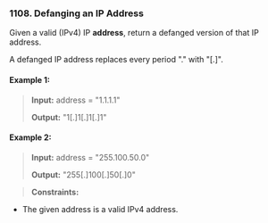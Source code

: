 ### 1108. Defanging an IP Address

Given a valid (IPv4) IP **address**, return a defanged version of that IP address.

A defanged IP address replaces every period "." with "[.]".

 

#### Example 1:

>**Input:**  address = "1.1.1.1"
> 
>**Output:** "1[.]1[.]1[.]1"

#### Example 2:

>**Input:**  address = "255.100.50.0"
> 
>**Output:** "255[.]100[.]50[.]0"



>**Constraints:**

 - The given address is a valid IPv4 address.
